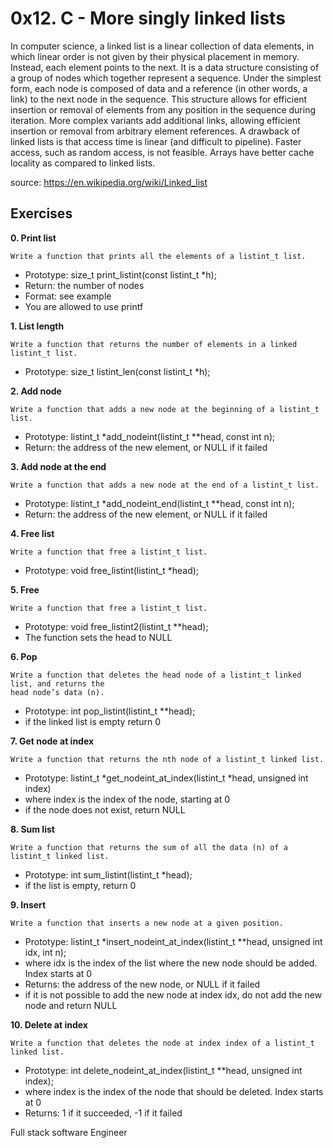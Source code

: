 # 0x12. C - More singly linked lists

In computer science, a linked list is a linear collection of data elements, in which linear order is not given by their physical placement in memory. Instead, each element points to the next. It is a data structure consisting of a group of nodes which together represent a sequence. Under the simplest form, each node is composed of data and a reference (in other words, a link) to the next node in the sequence. This structure allows for efficient insertion or removal of elements from any position in the sequence during iteration. More complex variants add additional links, allowing efficient insertion or removal from arbitrary element references. A drawback of linked lists is that access time is linear (and difficult to pipeline). Faster access, such as random access, is not feasible. Arrays have better cache locality as compared to linked lists.

source: https://en.wikipedia.org/wiki/Linked_list

## Exercises

**0. Print list**

    Write a function that prints all the elements of a listint_t list.
* Prototype: size_t print_listint(const listint_t *h);
* Return: the number of nodes
* Format: see example
* You are allowed to use printf

**1. List length**

    Write a function that returns the number of elements in a linked listint_t list.
* Prototype: size_t listint_len(const listint_t *h);

**2. Add node**

    Write a function that adds a new node at the beginning of a listint_t list.
* Prototype: listint_t *add_nodeint(listint_t **head, const int n);
*  Return: the address of the new element, or NULL if it failed

**3. Add node at the end**

    Write a function that adds a new node at the end of a listint_t list.
*  Prototype: listint_t *add_nodeint_end(listint_t **head, const int n);
*  Return: the address of the new element, or NULL if it failed

**4. Free list**

    Write a function that free a listint_t list.
* Prototype: void free_listint(listint_t *head);

**5. Free**

    Write a function that free a listint_t list.
* Prototype: void free_listint2(listint_t **head);
* The function sets the head to NULL

**6. Pop**

    Write a function that deletes the head node of a listint_t linked list, and returns the
    head node’s data (n).
* Prototype: int pop_listint(listint_t **head);
* if the linked list is empty return 0

**7. Get node at index**

    Write a function that returns the nth node of a listint_t linked list.
* Prototype: listint_t *get_nodeint_at_index(listint_t *head, unsigned int index)
* where index is the index of the node, starting at 0
* if the node does not exist, return NULL

**8. Sum list**

    Write a function that returns the sum of all the data (n) of a listint_t linked list.
* Prototype: int sum_listint(listint_t *head);
* if the list is empty, return 0

**9. Insert**

    Write a function that inserts a new node at a given position.
* Prototype: listint_t *insert_nodeint_at_index(listint_t **head, unsigned int idx, int n);
* where idx is the index of the list where the new node should be added. Index starts at 0
* Returns: the address of the new node, or NULL if it failed
* if it is not possible to add the new node at index idx, do not add the new node and return NULL

**10. Delete at index**

    Write a function that deletes the node at index index of a listint_t linked list.
* Prototype: int delete_nodeint_at_index(listint_t **head, unsigned int index);
* where index is the index of the node that should be deleted. Index starts at 0
* Returns: 1 if it succeeded, -1 if it failed


Full stack software Engineer
